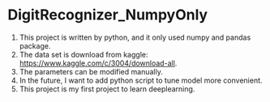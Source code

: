 # DigitRecognizer_NumpyOnly
1. This project is written by python, and it only used numpy and pandas package.
2. The data set is download from kaggle: https://www.kaggle.com/c/3004/download-all.
3. The parameters can be modified manually.
4. In the future, I want to add python script to tune model more convenient.
5. This project is my first project to learn deeplearning.
